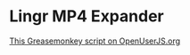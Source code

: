 Lingr MP4 Expander
==================

[This Greasemonkey script on OpenUserJS.org](https://openuserjs.org/scripts/aycabta/httpaycabta.github.io/Lingr_MP4_Expander)

